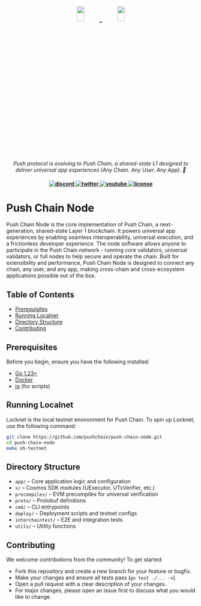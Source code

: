 <h1 align="center">
    <a href="https://push.org/#gh-light-mode-only">
    <img width='20%' height='10%' src="https://res.cloudinary.com/dx8mqtt0p/image/upload/t_pushchain_logo/Screenshot_2025-07-15_at_11.35.04_AM_wxoldu">
    </a>
    <a href="https://push.org/#gh-dark-mode-only">
    <img width='20%' height='10%' src="https://res.cloudinary.com/dx8mqtt0p/image/upload/t_pushchain_logo/Screenshot_2025-07-15_at_11.35.04_AM_wxoldu">
    </a>
</h1>

<p align="center">
  <i>Push protocol is evolving to Push Chain, a shared-state L1 designed to deliver universal app experiences (Any Chain. Any User. Any App). 🚀</i>
</p>

<h4 align="center">
  <a href="https://discord.com/invite/pushprotocol">
    <img src="https://img.shields.io/badge/discord-7289da.svg?style=flat-square" alt="discord">
  </a>
  <a href="https://x.com/Pushchain">
    <img src="https://img.shields.io/badge/twitter-18a1d6.svg?style=flat-square" alt="twitter">
  </a>
  <a href="https://www.youtube.com/@pushprotocol">
    <img src="https://img.shields.io/badge/youtube-d95652.svg?style=flat-square&" alt="youtube">
  </a>
  <a href="./LICENSE" target="_blank">
    <img src="https://img.shields.io/badge/license-MIT-green.svg?style=flat-square" alt="license">
  </a>
</h4>

# Push Chain Node

Push Chain Node is the core implementation of Push Chain, a next-generation, shared-state Layer 1 blockchain. It powers universal app experiences by enabling seamless interoperability, universal execution, and a frictionless developer experience. The node software allows anyone to participate in the Push Chain network - running core validators, universal validators, or full nodes to help secure and operate the chain. Built for extensibility and performance, Push Chain Node is designed to connect any chain, any user, and any app, making cross-chain and cross-ecosystem applications possible out of the box.

## Table of Contents

- [Prerequisites](#prerequisites)
- [Running Localnet](#running-localnet)
- [Directory Structure](#directory-structure)
- [Contributing](#contributing)

## Prerequisites

Before you begin, ensure you have the following installed:

- [Go 1.23+](https://golang.org/dl/)
- [Docker](https://www.docker.com/)
- [jq](https://stedolan.github.io/jq/download/) (for scripts)

## Running Localnet

Locknet is the local testnet environment for Push Chain. To spin up Locknet, use the following command:

```sh
git clone https://github.com/pushchain/push-chain-node.git
cd push-chain-node
make sh-testnet
```

## Directory Structure

- `app/` – Core application logic and configuration
- `x/` – Cosmos SDK modules (UExecutor, UTxVerifier, etc.)
- `precompiles/` – EVM precompiles for universal verification
- `proto/` – Protobuf definitions
- `cmd/` – CLI entrypoints
- `deploy/` – Deployment scripts and testnet configs
- `interchaintest/` – E2E and integration tests
- `utils/` – Utility functions

## Contributing

We welcome contributions from the community! To get started:

- Fork this repository and create a new branch for your feature or bugfix.
- Make your changes and ensure all tests pass (`go test ./... -v`).
- Open a pull request with a clear description of your changes.
- For major changes, please open an issue first to discuss what you would like to change.
